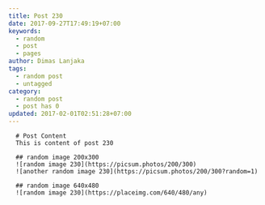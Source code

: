 ```yaml
---
title: Post 230
date: 2017-09-27T17:49:19+07:00
keywords:
  - random
  - post
  - pages
author: Dimas Lanjaka
tags:
  - random post
  - untagged
category:
  - random post
  - post has 0
updated: 2017-02-01T02:51:28+07:00
---
```


      # Post Content
      This is content of post 230

      ## random image 200x300
      ![random image 230](https://picsum.photos/200/300)
      ![another random image 230](https://picsum.photos/200/300?random=1)

      ## random image 640x480
      ![random image 230](https://placeimg.com/640/480/any)
      